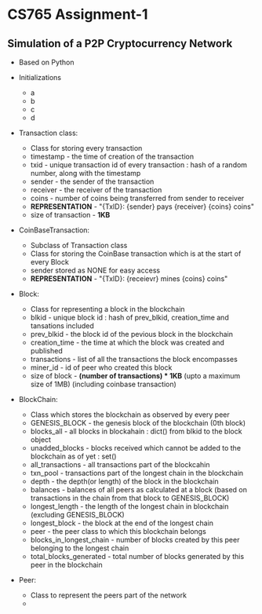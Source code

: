 # CS765 Assignment-1
## Simulation of a P2P Cryptocurrency Network

- Based on Python
- Initializations
  - a
  - b
  - c
  - d

- Transaction class:
  - Class for storing every transaction
  - timestamp - the time of creation of the transaction
  - txid - unique transaction id of every transaction : hash of a random number, along with the timestamp
  - sender - the sender of the transaction
  - receiver - the receiver of the transaction
  - coins - number of coins being transferred from sender to receiver
  - **REPRESENTATION** - "{TxID}: {sender} pays {receiver} {coins} coins"
  - size of transaction - **1KB**

- CoinBaseTransaction:
  - Subclass of Transaction class
  - Class for storing the CoinBase transaction which is at the start of every Block
  - sender stored as NONE for easy access
  - **REPRESENTATION** - "{TxID}: {receievr} mines {coins} coins"

- Block:
  - Class for representing a block in the blockchain
  - blkid - unique block id : hash of prev_blkid, creation_time and tansations included
  - prev_blkid - the block id of the pevious block in the blockchain
  - creation_time - the time at which the block was created and published
  - transactions - list of all the transactions the block encompasses
  - miner_id - id of peer who created this block
  - size of block - **(number of transactions) * 1KB** (upto a maximum size of 1MB) (including coinbase transaction)
  
- BlockChain:
  - Class which stores the blockchain as observed by every peer
  - GENESIS_BLOCK - the genesis block of the blockchain (0th block)
  - blocks_all - all blocks in blockahain : dict() from blkid to the block object
  - unadded_blocks - blocks received which cannot be added to the blockchain as of yet : set()
  - all_transactions - all transactions part of the blockcahin
  - txn_pool - transactions part of the longest chain in the blockchain
  - depth - the depth(or length) of the block in the blockchain
  - balances - balances of all peers as calculated at a block (based on transactions in the chain from that block to GENESIS_BLOCK)
  - longest_length - the length of the longest chain in blockchain (excluding GENESIS_BLOCK)
  - longest_block - the block at the end of the longest chain
  - peer - the peer class to which this blockchain belongs
  - blocks_in_longest_chain  - number of blocks created by this peer belonging to the longest chain
  - total_blocks_generated - total number of blocks generated by this peer in the blockchain

- Peer:
  - Class to represent the peers part of the network
  - 